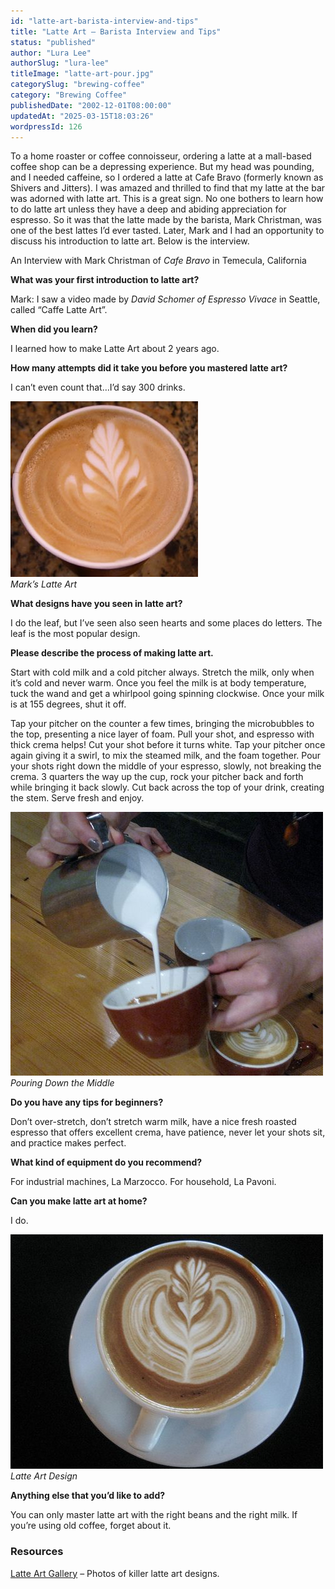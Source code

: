 ```yaml
---
id: "latte-art-barista-interview-and-tips"
title: "Latte Art – Barista Interview and Tips"
status: "published"
author: "Lura Lee"
authorSlug: "lura-lee"
titleImage: "latte-art-pour.jpg"
categorySlug: "brewing-coffee"
category: "Brewing Coffee"
publishedDate: "2002-12-01T08:00:00"
updatedAt: "2025-03-15T18:03:26"
wordpressId: 126
---
```


To a home roaster or coffee connoisseur, ordering a latte at a mall-based coffee shop can be a depressing experience. But my head was pounding, and I needed caffeine, so I ordered a latte at Cafe Bravo (formerly known as Shivers and Jitters). I was amazed and thrilled to find that my latte at the bar was adorned with latte art. This is a great sign. No one bothers to learn how to do latte art unless they have a deep and abiding appreciation for espresso. So it was that the latte made by the barista, Mark Christman, was one of the best lattes I’d ever tasted. Later, Mark and I had an opportunity to discuss his introduction to latte art. Below is the interview.

An Interview with Mark Christman of *Cafe Bravo* in Temecula, California

**What was your first introduction to latte art?**

Mark: I saw a video made by *David Schomer of Espresso Vivace* in Seattle, called “Caffe Latte Art”.

**When did you learn?**

I learned how to make Latte Art about 2 years ago.

**How many attempts did it take you before you mastered latte art?**

I can’t even count that…I’d say 300 drinks.

![mark latte art](yes300x281.jpg)  
*Mark’s Latte Art*

**What designs have you seen in latte art?**

I do the leaf, but I’ve seen also seen hearts and some places do letters. The leaf is the most popular design.

**Please describe the process of making latte art.**

Start with cold milk and a cold pitcher always. Stretch the milk, only when it’s cold and never warm. Once you feel the milk is at body temperature, tuck the wand and get a whirlpool going spinning clockwise. Once your milk is at 155 degrees, shut it off.

Tap your pitcher on the counter a few times, bringing the microbubbles to the top, presenting a nice layer of foam. Pull your shot, and espresso with thick crema helps! Cut your shot before it turns white. Tap your pitcher once again giving it a swirl, to mix the steamed milk, and the foam together. Pour your shots right down the middle of your espresso, slowly, not breaking the crema. 3 quarters the way up the cup, rock your pitcher back and forth while bringing it back slowly. Cut back across the top of your drink, creating the stem. Serve fresh and enjoy.

![Pouring Down the Middle](latte-art-pour.jpg)  
*Pouring Down the Middle*

**Do you have any tips for beginners?**

Don’t over-stretch, don’t stretch warm milk, have a nice fresh roasted espresso that offers excellent crema, have patience, never let your shots sit, and practice makes perfect.

**What kind of equipment do you recommend?**

For industrial machines, La Marzocco. For household, La Pavoni.

**Can you make latte art at home?**

I do.

![Latte Art Design](latte-art-cool.jpg)  
*Latte Art Design*

**Anything else that you’d like to add?**

You can only master latte art with the right beans and the right milk. If you’re using old coffee, forget about it.

### Resources

[Latte Art Gallery](/latte-art-gallery/) – Photos of killer latte art designs.

